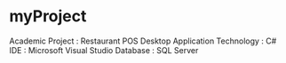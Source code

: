 # myProject
Academic Project : Restaurant POS Desktop Application
Technology : C#
IDE : Microsoft Visual Studio
Database : SQL Server
